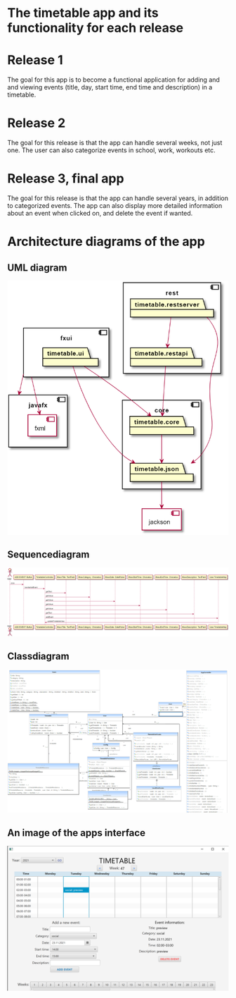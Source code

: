 # The timetable app and its functionality for each release

# Release 1
The goal for this app is to become a functional application for adding and and viewing events (title, day, start time, end time and description) in a timetable.

# Release 2
The goal for this release is that the app can handle several weeks, not just one. The user can also categorize events in school, work, workouts etc. 

# Release 3, final app
The goal for this release is that the app can handle several years, in addition to categorized events. The app can also display more detailed information about an event when clicked on, and delete the event if wanted.



# Architecture diagrams of the app
## UML diagram
![](architecture.PNG)

## Sequencediagram
![](sequence.PNG)

## Classdiagram
![](classdiagram.PNG)

## An image of the apps interface
![](interface.png)



